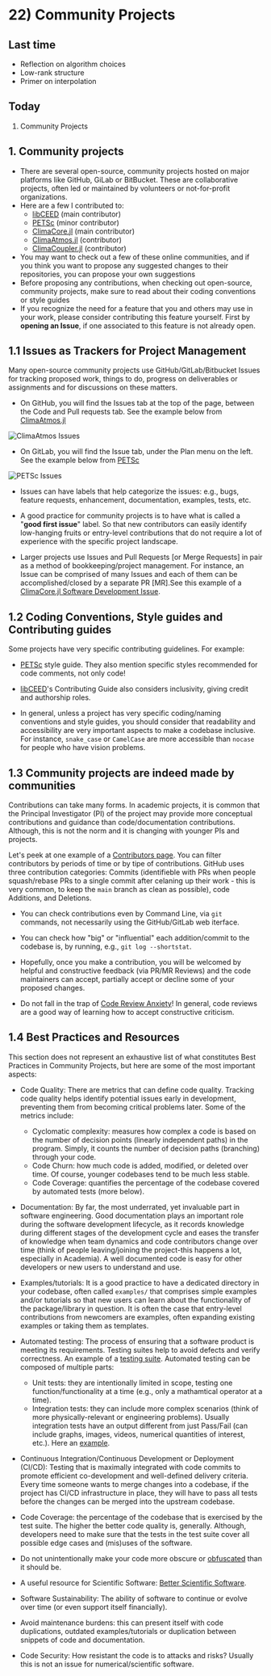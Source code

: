 # 22) Community Projects

## Last time

* Reflection on algorithm choices
* Low-rank structure
* Primer on interpolation

## Today

1. Community Projects

## 1. Community projects

* There are several open-source, community projects hosted on major platforms like GitHub, GiLab or BitBucket. These are collaborative projects, often led or maintained by volunteers or not-for-profit organizations.
* Here are a few I contributed to:
  - [libCEED](https://github.com/CEED/libCEED) (main contributor)
  - [PETSc](https://gitlab.com/petsc/petsc) (minor contributor)
  - [ClimaCore.jl](https://github.com/CliMA/ClimaCore.jl) (main contributor)
  - [ClimaAtmos.jl](https://github.com/CliMA/ClimaAtmos.jl/) (contributor)
  - [ClimaCoupler.jl](https://github.com/CliMA/ClimaCoupler.jl/) (contributor)
* You may want to check out a few of these online communities, and if you think you want to propose any suggested changes to their repositories, you can propose your own suggestions
* Before proposing any contributions, when checking out open-source, community projects, make sure to read about their coding conventions or style guides
* If you recognize the need for a feature that you and others may use in your work, please consider contributing this feature yourself. First by **opening an Issue**, if one associated to this feature is not already open.

## 1.1 Issues as Trackers for Project Management

Many open-source community projects use GitHub/GitLab/Bitbucket Issues for tracking proposed work, things to do, progress on deliverables or assignments and for discussions on these matters.

- On GitHub, you will find the Issues tab at the top of the page, between the Code and Pull requests tab. See the example below from [ClimaAtmos.jl](https://github.com/CliMA/ClimaAtmos.jl/)

![ClimaAtmos Issues](../img/ClimaAtmos_Issues.png)

- On GitLab, you will find the Issue tab, under the Plan menu on the left. See the example below from [PETSc](https://gitlab.com/petsc/petsc)

![PETSc Issues](../img/PETSc_Issues.png)

- Issues can have labels that help categorize the issues: e.g., bugs, feature requests, enhancement, documentation, examples, tests, etc.

- A good practice for community projects is to have what is called a "**good first issue**" label. So that new contributors can easily identify low-hanging fruits or entry-level contributions that do not require a lot of experience with the specific project landscape.

- Larger projects use Issues and Pull Requests [or Merge Requests] in pair as a method of bookkeeping/project management. For instance, an Issue can be comprised of many Issues and each of them can be accomplished/closed by a separate PR [MR].See this example of a [ClimaCore.jl Software Development Issue](https://github.com/CliMA/ClimaCore.jl/issues/974).

## 1.2 Coding Conventions, Style guides and Contributing guides
Some projects have very specific contributing guidelines. For example:

* [PETSc](https://petsc.org/main/developers/style/) style guide. They also mention specific styles recommended for code comments, not only code!

* [libCEED](https://libceed.org/en/latest/CONTRIBUTING/)'s Contributing Guide also considers inclusivity, giving credit and authorship roles.

* In general, unless a project has very specific coding/naming conventions and style guides, you should consider that readability and accessibility are very important aspects to make a codebase inclusive. For instance, `snake_case` or `CamelCase` are more accessible than `nocase` for people who have vision problems.

## 1.3 Community projects are indeed made by communities

Contributions can take many forms. In academic projects, it is common that the Principal Investigator (PI) of the project may provide more conceptual contributions and guidance than code/documentation contributions. Although, this is not the norm and it is changing with younger PIs and projects.

Let's peek at one example of a [Contributors page](https://github.com/CliMA/ClimaCore.jl/graphs/contributors). You can filter contributors by periods of time or by tipe of contributions. GitHub uses three contribution categories: Commits (identifieble with PRs when people squash/rebase PRs to a single commit after celaning up their work - this is very common, to keep the `main` branch as clean as possible), code Additions, and Deletions.

- You can check contributions even by Command Line, via `git` commands, not necessarily using the GitHub/GitLab web iterface.

- You can check how "big" or "influential" each addition/commit to the codebase is, by running, e.g., `git log --shortstat`.

- Hopefully, once you make a contribution, you will be welcomed by helpful and constructive feedback (via PR/MR Reviews) and the code maintainers can accept, partially accept or decline some of your proposed changes.

- Do not fall in the trap of [Code Review Anxiety](https://osf.io/preprints/psyarxiv/8k5a4)! In general, code reviews are a good way of learning how to accept constructive criticism.

## 1.4 Best Practices and Resources

This section does not represent an exhaustive list of what constitutes Best Practices in Community Projects, but here are some of the most important aspects:

* Code Quality: There are metrics that can define code quality. Tracking code quality helps identify potential issues early in development, preventing them from becoming critical problems later. Some of the metrics include:
  - Cyclomatic complexity: measures how complex a code is based on the number of decision points (linearly independent paths) in the program. Simply, it counts the number of decision paths (branching) through your code.
  - Code Churn: how much code is added, modified, or deleted over time. Of course, younger codebases tend to be much less stable.
  - Code Coverage: quantifies the percentage of the codebase covered by automated tests (more below).

* Documentation: By far, the most underrated, yet invaluable part in software engineering. Good documentation plays an important role during the software development lifecycle, as it records knowledge during different stages of the development cycle and eases the transfer of knowledge when team dynamics and code contributors change over time (think of people leaving/joining the project-this happens a lot, especially in Academia). A well documented code is easy for other developers or new users to understand and use.

* Examples/tutorials: It is a good practice to have a dedicated directory in your codebase, often called `examples/` that comprises simple examples and/or tutorials so that new users can learn about the functionality of the package/library in question. It is often the case that entry-level contributions from newcomers are examples, often expanding existing examples or taking them as templates.

* Automated testing: The process of ensuring that a software product is meeting its requirements. Testing suites help to avoid defects and verify correctness. An example of a [testing suite](https://gitlab.com/libceed/libCEED/-/pipelines/1497542437). Automated testing can be composed of multiple parts:
  - Unit tests: they are intentionally limited in scope, testing one function/functionality at a time (e.g., only a mathamtical operator at a time).
  - Integration tests: they can include more complex scenarios (think of more physically-relevant or engineering problems). Usually integration tests have an output different from just Pass/Fail (can include graphs, images, videos, numerical quantities of interest, etc.). Here an [example](https://buildkite.com/clima/climacore-ci/builds/4543#0192929b-eec3-4163-90dc-b4943dff69d5).

* Continuous Integration/Continuous Development or Deployment (CI/CD): Testing that is maximally integrated with code commits to promote efficient co-development and well-defined delivery criteria. Every time someone wants to merge changes into a codebase, if the project has CI/CD infrastructure in place, they will have to pass all tests before the changes can be merged into the upstream codebase.

* Code Coverage: the percentage of the codebase that is exercised by the test suite. The higher the better code quality is, generally. Although, developers need to make sure that the tests in the test suite cover all possible edge cases and (mis)uses of the software.

* Do not unintentionally make your code more obscure or [obfuscated](https://en.wikipedia.org/wiki/Obfuscation_(software)) than it should be.

* A useful resource for Scientific Software: [Better Scientific Software](https://bssw.io/).

* Software Sustainability: The ability of software to continue or evolve over time (or even support itself financially).

* Avoid maintenance burdens: this can present itself with code duplications, outdated examples/tutorials or duplication between snippets of code and documentation.

* Code Security: How resistant the code is to attacks and risks? Usually this is not an issue for numerical/scientific software.



